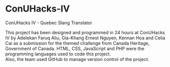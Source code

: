 # ConUHacks-IV
ConUHacks IV - Quebec Slang Translator

This project has been designed and programmed in 24 hours at ConUHacks IV by 
Adelekan Faruq Aliu, Gia-Khang Ernest Nguyen, Kennan Hoa and Celia Cai as a submission
for the themed challenge from Canada Heritage, Government of Canada. HTML, CSS,
JavaScript and PHP were the programming languages used to code this project.  
Also, the team used GitHub to manage version control of the project.